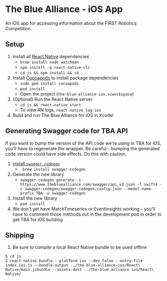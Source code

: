The Blue Alliance - iOS App
=====================

An iOS app for accessing information about the FIRST Robotics Competition.

Setup
-----
1. Install all [React Native](https://facebook.github.io/react-native) dependencies
	* `brew install node watchman`
	* `npm install -g react-native-cli`
	* `cd js && npm install && cd ..`
2. Install [Cocoapods](http://guides.cocoapods.org/using/getting-started.html#getting-started) to install package dependencies
	* `sudo gem install cocoapods`
	* `pod install`
	* Open the project (`the-blue-alliance-ios.xcworkspace`)
3. (Optional) Run the React Native server
	* `cd js && react-native start`
	* To view RN logs, `react-native log-ios`
4. Build and run The Blue Alliance for iOS in Xcode!

Generating Swagger code for TBA API
----
If you want to bump the version of the API code we're using in TBA for iOS, you'll have to regenerate the wrapper. Be careful - bumping the generated code version could have side effects. Do this with caution.

1. [install `swagger-codegen`](https://github.com/swagger-api/swagger-codegen)
	* ` brew install swagger-codegen`
2. Generate the new library
	* `swagger-codegen generate -i https://www.thebluealliance.com/swagger/api_v3.json -l swift4 -c swagger-codegen/swagger-codegen.config.json --model-name-prefix TBA -o swagger-codegen`
3. Install the new library
	* `pod install`
4. We don't yet have MatchTimeseries or EventInsights working - you'll have to comment those methods out in the development pod in order to get TBA for iOS building

Shipping
-----
1. Be sure to compile a local React Native bundle to be used offline

```
$ cd js
$ react-native bundle --platform ios --dev false --entry-file index.ios.js --bundle-output ../the-blue-alliance-ios/React\ Native/main.jsbundle --assets-dest ../the-blue-alliance-ios/React\ Native/
```
